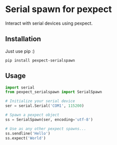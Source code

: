 # Serial spawn for pexpect

Interact with serial devices using pexpect.


## Installation

Just use pip :)

```
pip install pexpect-serialspawn
```

## Usage

```python
import serial
from pexpect_serialspawn import SerialSpawn

# Initialize your serial device
ser = serial.Serial('COM1', 115200)

# Spawn a pexpect object
ss = SerialSpawn(ser, encoding='utf-8')

# Use as any other pexpect spawns...
ss.sendline('Hello')
ss.expect('World')
```
